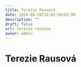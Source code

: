 ```yaml
---
title: Terezie Rausová
date: 2024-06-26T15:02:56+02:00
description: ""
draft: false
url: terezie-rausova
owner: admin
---
```

# Terezie Rausová
<!-- SECTION BREAK -->
